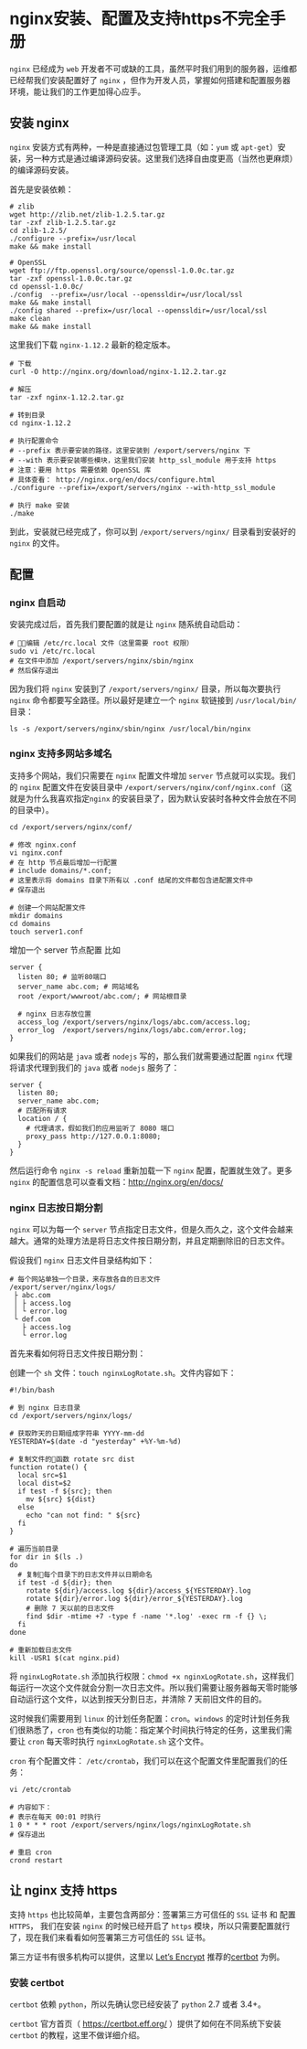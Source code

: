 # nginx安装、配置及支持https不完全手册

`nginx` 已经成为 `web` 开发者不可或缺的工具，虽然平时我们用到的服务器，运维都已经帮我们安装配置好了 `nginx` ，但作为开发人员，掌握如何搭建和配置服务器环境，能让我们的工作更加得心应手。

## 安装 nginx

`nginx` 安装方式有两种，一种是直接通过包管理工具（如：`yum` 或 `apt-get`）安装，另一种方式是通过编译源码安装。这里我们选择自由度更高（当然也更麻烦）的编译源码安装。

首先是安装依赖：

```shell
# zlib
wget http://zlib.net/zlib-1.2.5.tar.gz
tar -zxf zlib-1.2.5.tar.gz
cd zlib-1.2.5/
./configure --prefix=/usr/local
make && make install

# OpenSSL
wget ftp://ftp.openssl.org/source/openssl-1.0.0c.tar.gz
tar -zxf openssl-1.0.0c.tar.gz
cd openssl-1.0.0c/
./config  --prefix=/usr/local --openssldir=/usr/local/ssl
make && make install
./config shared --prefix=/usr/local --openssldir=/usr/local/ssl
make clean
make && make install
```

这里我们下载 `nginx-1.12.2` 最新的稳定版本。

```shell
# 下载
curl -O http://nginx.org/download/nginx-1.12.2.tar.gz

# 解压
tar -zxf nginx-1.12.2.tar.gz

# 转到目录
cd nginx-1.12.2

# 执行配置命令
# --prefix 表示要安装的路径，这里安装到 /export/servers/nginx 下
# --with 表示要安装哪些模块，这里我们安装 http_ssl_module 用于支持 https
# 注意：要用 https 需要依赖 OpenSSL 库
# 具体查看： http://nginx.org/en/docs/configure.html
./configure --prefix=/export/servers/nginx --with-http_ssl_module

# 执行 make 安装
./make
```

到此，安装就已经完成了，你可以到 `/export/servers/nginx/` 目录看到安装好的 `nginx` 的文件。

## 配置

### nginx 自启动

安装完成过后，首先我们要配置的就是让 `nginx` 随系统自动启动：

```shell
# 编辑 /etc/rc.local 文件（这里需要 root 权限） 
sudo vi /etc/rc.local
# 在文件中添加 /export/servers/nginx/sbin/nginx
# 然后保存退出
```

因为我们将 `nginx` 安装到了 `/export/servers/nginx/` 目录，所以每次要执行 `nginx` 命令都要写全路径。所以最好是建立一个 `nginx` 软链接到 `/usr/local/bin/` 目录：

```shell
ls -s /export/servers/nginx/sbin/nginx /usr/local/bin/nginx
```

### nginx 支持多网站多域名

支持多个网站，我们只需要在 `nginx` 配置文件增加 `server` 节点就可以实现。我们的 `nginx` 配置文件在安装目录中 `/export/servers/nginx/conf/nginx.conf`（这就是为什么我喜欢指定`nginx` 的安装目录了，因为默认安装时各种文件会放在不同的目录中）。

```shell
cd /export/servers/nginx/conf/

# 修改 nginx.conf
vi nginx.conf
# 在 http 节点最后增加一行配置
# include domains/*.conf;
# 这里表示将 domains 目录下所有以 .conf 结尾的文件都包含进配置文件中
# 保存退出

# 创建一个网站配置文件
mkdir domains
cd domains
touch server1.conf
```
增加一个 server 节点配置 比如

```
server {
  listen 80; # 监听80端口
  server_name abc.com; # 网站域名
  root /export/wwwroot/abc.com/; # 网站根目录

  # nginx 日志存放位置
  access_log /export/servers/nginx/logs/abc.com/access.log;
  error_log  /export/servers/nginx/logs/abc.com/error.log;
}
```

如果我们的网站是 `java` 或者 `nodejs` 写的，那么我们就需要通过配置 `nginx` 代理将请求代理到我们的 `java` 或者 `nodejs` 服务了：

```
server {
  listen 80;
  server_name abc.com;
  # 匹配所有请求
  location / {
    # 代理请求，假如我们的应用监听了 8080 端口
    proxy_pass http://127.0.0.1:8080;
  }
}
```

然后运行命令 `nginx -s reload` 重新加载一下 `nginx` 配置，配置就生效了。更多 `nginx` 的配置信息可以查看文档：http://nginx.org/en/docs/

### nginx 日志按日期分割

`nginx` 可以为每一个 `server` 节点指定日志文件，但是久而久之，这个文件会越来越大。通常的处理方法是将日志文件按日期分割，并且定期删除旧的日志文件。

假设我们 `nginx` 日志文件目录结构如下：

```
# 每个网站单独一个目录，来存放各自的日志文件
/export/server/nginx/logs/
 ├ abc.com
 │ ├ access.log
 │ └ error.log
 └ def.com
   ├ access.log
   └ error.log
```

首先来看如何将日志文件按日期分割：

创建一个 `sh` 文件：`touch nginxLogRotate.sh`。文件内容如下：

```shell
#!/bin/bash

# 到 nginx 日志目录
cd /export/servers/nginx/logs/

# 获取昨天的日期组成字符串 YYYY-mm-dd
YESTERDAY=$(date -d "yesterday" +%Y-%m-%d)

# 复制文件的函数 rotate src dist
function rotate() {
  local src=$1
  local dist=$2
  if test -f ${src}; then
    mv ${src} ${dist}
  else
    echo "can not find: " ${src}
  fi
}

# 遍历当前目录
for dir in $(ls .)
do
  # 复制每个目录下的日志文件并以日期命名
  if test -d ${dir}; then
    rotate ${dir}/access.log ${dir}/access_${YESTERDAY}.log
    rotate ${dir}/error.log ${dir}/error_${YESTERDAY}.log
    # 删除 7 天以前的日志文件
    find $dir -mtime +7 -type f -name '*.log' -exec rm -f {} \;
  fi
done

# 重新加载日志文件
kill -USR1 $(cat nginx.pid)
```

将 `nginxLogRotate.sh` 添加执行权限：`chmod +x nginxLogRotate.sh`，这样我们每运行一次这个文件就会分割一次日志文件。所以我们需要让服务器每天零时能够自动运行这个文件，以达到按天分割日志，并清除 7 天前旧文件的目的。

这时候我们需要用到 `linux` 的计划任务配置：`cron`。`windows` 的定时计划任务我们很熟悉了，`cron` 也有类似的功能：指定某个时间执行特定的任务，这里我们需要让 `cron` 每天零时执行 `nginxLogRotate.sh` 这个文件。

`cron` 有个配置文件： `/etc/crontab`，我们可以在这个配置文件里配置我们的任务：

```shell
vi /etc/crontab

# 内容如下：
# 表示在每天 00:01 时执行
1 0 * * * root /export/servers/nginx/logs/nginxLogRotate.sh
# 保存退出

# 重启 cron
crond restart
```

## 让 nginx 支持 https

支持 `https` 也比较简单，主要包含两部分：签署第三方可信任的 `SSL` 证书 和 配置 `HTTPS`，
我们在安装 `nginx` 的时候已经开启了 `https` 模块，所以只需要配置就行了，现在我们来看看如何签署第三方可信任的 `SSL` 证书。

第三方证书有很多机构可以提供，这里以 [Let’s Encrypt](https://letsencrypt.org/) 推荐的[certbot](https://certbot.eff.org) 为例。

### 安装 certbot

`certbot` 依赖 `python`，所以先确认您已经安装了 `python` 2.7 或者 3.4+。

`certbot` 官方首页（ https://certbot.eff.org/ ）提供了如何在不同系统下安装 `certbot` 的教程，这里不做详细介绍。
